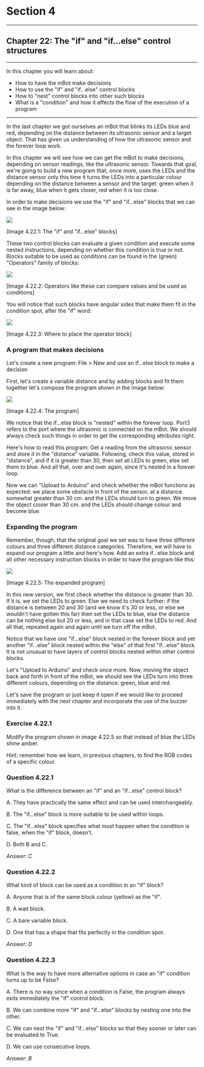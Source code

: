 # Section 4

---

## Chapter 22: The "if" and "if...else" control structures

---

In this chapter you will learn about:

* How to have the mBot make decisions
* How to use the "if" and "if...else" control blocks
* How to "nest" control blocks into other such blocks
* What is a "condition" and how it affects the flow of the execution of a program

---

In the last chapter we got ourselves an mBot that blinks its LEDs blue and red, depending on the distance between its ultrasonic sensor and a target object. That has given us understanding of how the ultrasonic sensor and the forever loop work.

In this chapter we will see how we can get the mBot to make decisions, depending on sensor readings, like the ultrasonic sensor. Towards that goal, we're going to build a new program that, once more, uses the LEDs and the distance sensor only this time it turns the LEDs into a particular colour depending on the distance between a sensor and the target: green when it is far away, blue when it gets closer, red when it is too close.

In order to make decisions we use the "if" and "if...else" blocks that we can see in the image below:

![](/assets/Img.4.22.1.jpg)

\[Image 4.22.1: The "if" and "if...else" blocks\]

These two control blocks can evaluate a given condition and execute some nested instructions, depending on whether this condition is true or not. Blocks suitable to be used as conditions can be found in the \(green\) "Operators" family of blocks:

![](/assets/Img.4.22.2.jpg)

\[Image 4.22.2: Operators like these can compare values and be used as conditions\]

You will notice that such blocks have angular sides that make them fit in the condition spot, after the "if" word:

![](/assets/Img.4.22.3.jpg)

\[Image 4.22.3: Where to place the operator block\]

### A program that makes decisions

Let's create a new program: File &gt; New and use an if...else block to make a decision

First, let's create a variable distance and by adding blocks and fit them together let's compose the program shown in the image below:

![](/assets/Img.4.22.4.jpg)

\[Image 4.22.4: The program\]

We notice that the if...else block is "nested" within the forever loop. Port3 refers to the port where the ultrasonic is connected on the mBot. We should always check such things in order to get the corresponding attributes right.

Here's how to read this program: Get a reading from the ultrasonic sensor and store it in the "distance" variable. Following, check this value, stored in "distance", and if it is greater than 30, then set all LEDs to green, else set them to blue. And all that, over and over again, since it's nested in a forever loop.

Now we can "Upload to Arduino" and check whether the mBot functions as expected: we place some obstacle in front of the sensor, at a distance somewhat greater than 30 cm. and the LEDs should turn to green. We move the object closer than 30 cm. and the LEDs should change colour and become blue.

### Expanding the program

Remember, though, that the original goal we set was to have three different colours and three different distance categories. Therefore, we will have to expand our program a little and here's how. Add an extra if...else block and all other necessary instruction blocks in order to have the program like this:

![](/assets/Img.4.22.5.jpg)

\[Image 4.22.5: The expanded program\]

In this new version, we first check whether the distance is greater than 30. If it is, we set the LEDs to green. Else we need to check further: if the distance is between 20 and 30 \(and we know it's 30 or less, or else we wouldn't have gotten this far\) then set the LEDs to blue, else the distance can be nothing else but 20 or less, and in that case set the LEDs to red. And all that, repeated again and again until we turn off the mBot.

Notice that we have one "if...else" block nested in the forever block and yet another "if...else" block nested within the "else" of that first "if...else" block. It is not unusual to have layers of control blocks nested within other control blocks.

Let's "Upload to Arduino" and check once more. Now, moving the object back and forth in front of the mBot, we should see the LEDs turn into three different colours, depending on the distance: green, blue and red.

Let's save the program or just keep it open if we would like to proceed immediately with the next chapter and incorporate the use of the buzzer into it.

### Exercise 4.22.1

Modify the program shown in image 4.22.5 so that instead of blue the LEDs shine amber.

Hint: remember how we learn, in previous chapters, to find the RGB codes of a specific colour.

### Question 4.22.1

What is the difference between an "if" and an "if...else" control block?

A. They have practically the same effect and can be used interchangeably.

B. The "if...else" block is more suitable to be used within loops.

C. The "if...else" block specifies what must happen when the condition is false, when the "if" block, doesn't.

D. Both B and C.

_Answer: C_

### Question 4.22.2

What kind of block can be used as a condition in an "if" block?

A. Anyone that is of the same block colour \(yellow\) as the "if".

B. A wait block.

C. A bare variable block.

D. One that has a shape that fits perfectly in the condition spot.

_Answer: D_

### Question 4.22.3

What is the way to have more alternative options in case an "if" condition turns up to be False?

A. There is no way since when a condition is False, the program always exits immediately the "if" control block.

B. We can combine more "if" and "if...else" blocks by nesting one into the other.

C. We can nest the "if" and "if...else" blocks so that they sooner or later can be evaluated to True.

D. We can use consecutive loops.

_Answer: B_

